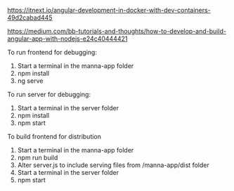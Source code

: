 https://itnext.io/angular-development-in-docker-with-dev-containers-49d2cabad445


https://medium.com/bb-tutorials-and-thoughts/how-to-develop-and-build-angular-app-with-nodejs-e24c40444421

To run frontend for debugging:
1. Start a terminal in the manna-app folder
2. npm install
3. ng serve


To run server for debugging:
1. Start a terminal in the server folder
2. npm install
3. npm start

To build frontend for distribution
1. Start a terminal in the manna-app folder
2. npm run build
3. Alter server.js to include serving files from /manna-app/dist folder
4. Start a terminal in the server folder
5. npm start
